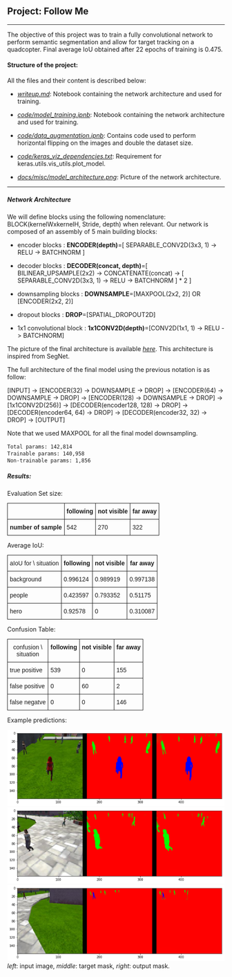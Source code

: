 ## Project: Follow Me
____

The objective of this project was to train a fully convolutional network to perform semantic segmentation and allow for target tracking on a quadcopter.
Final average IoU obtained after 22 epochs of training is 0.475.
#### Structure of the project:

All the files and their content is described below:
- [*writeup.md*](./writeup.md): Notebook containing the network architecture and used for training.

- [*code/model_training.ipnb*](./code/model_training.ipynb): Notebook containing the network architecture and used for training.

- [*code/data_augmentation.ipnb*](./code/data_augmentation.ipynb): Contains code used to perform horizontal flipping on the images and double the dataset size.

- [*code/keras_viz_dependencies.txt*](./code/keras_viz_dependencies.txt): Requirement for keras.utils.vis_utils.plot_model.
- [*docs/misc/model_architecture.png*](./docs/misc/model_architecture.png): Picture of the network architecture.
____



##### Network Architecture

We will define blocks using the following nomenclature: BLOCK(kernelWxkernelH, Stride, depth) when relevant.
Our network is composed of an assembly of 5 main building blocks:

- encoder blocks : __ENCODER(depth)__=[ SEPARABLE_CONV2D(3x3, 1) -> RELU -> BATCHNORM ]

- decoder blocks : __DECODER(concat, depth)__=[ BILINEAR_UPSAMPLE(2x2) -> CONCATENATE(concat) -> [ SEPARABLE_CONV2D(3x3, 1) -> RELU -> BATCHNORM ] * 2 ]

- downsampling blocks : __DOWNSAMPLE__=[MAXPOOL(2x2, 2)] OR [ENCODER(2x2, 2)]

- dropout blocks : __DROP__=[SPATIAL_DROPOUT2D]

- 1x1 convolutional block : __1x1CONV2D(depth)__=[CONV2D(1x1, 1) -> RELU -> BATCHNORM]


The picture of the final architecture is available [*here*](./docs/misc/model_architecture.png). This architecture is inspired from SegNet.

The full architecture of the final model using the previous notation is as follow:

[INPUT] -> [ENCODER(32) -> DOWNSAMPLE -> DROP] -> [ENCODER(64) -> DOWNSAMPLE -> DROP] -> [ENCODER(128) -> DOWNSAMPLE -> DROP] -> [1x1CONV2D(256)] -> [DECODER(encoder128, 128) -> DROP] -> [DECODER(encoder64, 64) -> DROP] -> [DECODER(encoder32, 32) -> DROP] -> [OUTPUT] 

Note that we used MAXPOOL for all the final model downsampling.


    Total params: 142,814
    Trainable params: 140,958
    Non-trainable params: 1,856

##### Results:
Evaluation Set size:
<style type="text/css">
.tg  {border-collapse:collapse;border-spacing:0;}
.tg td{font-family:Arial, sans-serif;font-size:14px;padding:10px 5px;border-style:solid;border-width:1px;overflow:hidden;word-break:normal;}
.tg th{font-family:Arial, sans-serif;font-size:14px;font-weight:normal;padding:10px 5px;border-style:solid;border-width:1px;overflow:hidden;word-break:normal;}
.tg .tg-9hbo{font-weight:bold;vertical-align:top}
.tg .tg-yw4l{vertical-align:top}
</style>
<table class="tg">
  <tr>
    <th class="tg-031e"></th>
    <th class="tg-9hbo">following</th>
    <th class="tg-9hbo">not visible</th>
    <th class="tg-9hbo">far away</th>
  </tr>
  <tr>
    <td class="tg-9hbo">number of sample</td>
    <td class="tg-yw4l">542</td>
    <td class="tg-yw4l">270</td>
    <td class="tg-yw4l">322</td>
  </tr>
</table>

Average IoU:
<style type="text/css">
.tg  {border-collapse:collapse;border-spacing:0;}
.tg td{font-family:Arial, sans-serif;font-size:14px;padding:10px 5px;border-style:solid;border-width:1px;overflow:hidden;word-break:normal;}
.tg th{font-family:Arial, sans-serif;font-size:14px;font-weight:normal;padding:10px 5px;border-style:solid;border-width:1px;overflow:hidden;word-break:normal;}
.tg .tg-9hbo{font-weight:bold;vertical-align:top}
.tg .tg-yw4l{vertical-align:top}
</style>
<table class="tg">
  <tr>
    <th class="tg-031e">aIoU for \ situation</th>
    <th class="tg-9hbo">following</th>
    <th class="tg-9hbo">not visible</th>
    <th class="tg-9hbo">far away</th>
  </tr>
  <tr>
    <td class="tg-yw4l">background</td>
    <td class="tg-yw4l">0.996124</td>
    <td class="tg-yw4l">0.989919</td>
    <td class="tg-yw4l">0.997138</td>
  </tr>
  <tr>
    <td class="tg-yw4l">people</td>
    <td class="tg-yw4l">0.423597</td>
    <td class="tg-yw4l">0.793352</td>
    <td class="tg-yw4l">0.51175</td>
  </tr>
  <tr>
    <td class="tg-yw4l">hero</td>
    <td class="tg-yw4l">0.92578</td>
    <td class="tg-yw4l">0</td>
    <td class="tg-yw4l">0.310087</td>
  </tr>
</table>

Confusion Table:
<style type="text/css">
.tg  {border-collapse:collapse;border-spacing:0;}
.tg td{font-family:Arial, sans-serif;font-size:14px;padding:10px 5px;border-style:solid;border-width:1px;overflow:hidden;word-break:normal;}
.tg th{font-family:Arial, sans-serif;font-size:14px;font-weight:normal;padding:10px 5px;border-style:solid;border-width:1px;overflow:hidden;word-break:normal;}
.tg .tg-9hbo{font-weight:bold;vertical-align:top}
.tg .tg-yw4l{vertical-align:top}
</style>
<table class="tg">
  <tr>
    <th class="tg-031e">confusion \<br>  situation</th>
    <th class="tg-9hbo">following</th>
    <th class="tg-9hbo">not visible</th>
    <th class="tg-9hbo">far away</th>
  </tr>
  <tr>
    <td class="tg-yw4l">true positive</td>
    <td class="tg-yw4l">539</td>
    <td class="tg-yw4l">0</td>
    <td class="tg-yw4l">155</td>
  </tr>
  <tr>
    <td class="tg-yw4l">false positive</td>
    <td class="tg-yw4l">0</td>
    <td class="tg-yw4l">60</td>
    <td class="tg-yw4l">2</td>
  </tr>
  <tr>
    <td class="tg-yw4l">false negatve</td>
    <td class="tg-yw4l">0</td>
    <td class="tg-yw4l">0</td>
    <td class="tg-yw4l">146</td>
  </tr>
</table>

Example predictions:


![](./docs/misc/example_1.png)
![](./docs/misc/example_2.png)
![](./docs/misc/example_3.png)
_left_: input image, _middle_: target mask, _right_: output mask.


